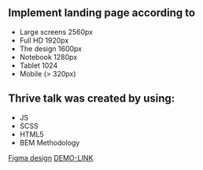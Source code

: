 
## Implement landing page according to
- Large screens 2560px
- Full HD 1920px
- The design 1600px
- Notebook 1280px
- Tablet 1024
- Mobile (> 320px)

## Thrive talk was created by using:
  - JS
  - SCSS
  - HTML5
  - BEM Methodology

[Figma design](https://www.figma.com/file/aHd2rHMrnzDXhowLuIQjIyVQ/ThriveTalk-Landing-Page?node-id=0%3A1)
[DEMO-LINK](https://oleksandr-zhitenko.github.io/ThriveTalk)

